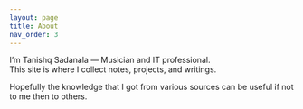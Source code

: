 ```yaml
---
layout: page
title: About
nav_order: 3
---
```


I’m Tanishq Sadanala — Musician and IT professional.  
This site is where I collect notes, projects, and writings.

Hopefully the knowledge that I got from various sources can be useful if not to me then to others.
